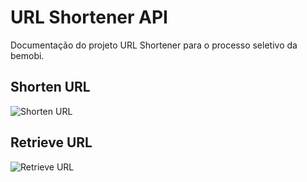 # URL Shortener API

Documentação do projeto URL Shortener para o processo seletivo da bemobi.

## Shorten URL
![Shorten URL](https://tinyurl.com/yyfff4bb)


## Retrieve URL
![Retrieve URL](https://tinyurl.com/y4rfn44r)

